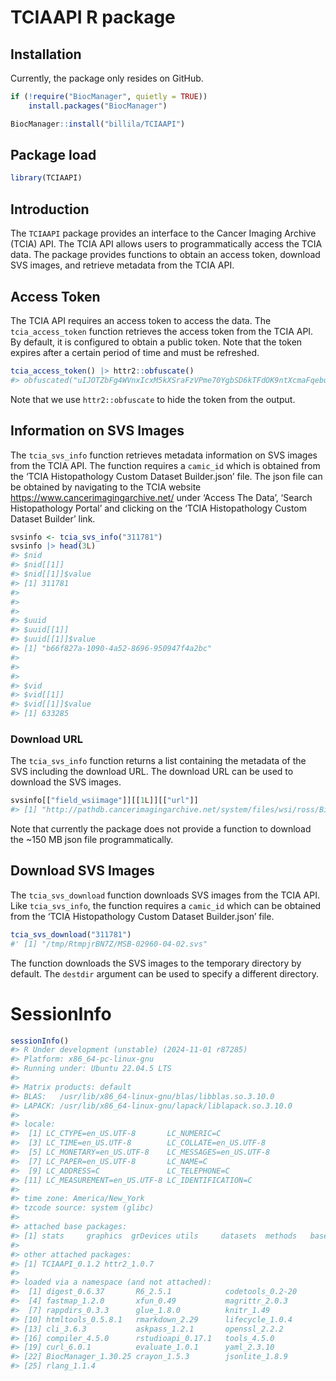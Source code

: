 
# TCIAAPI R package

## Installation

Currently, the package only resides on GitHub.

``` r
if (!require("BiocManager", quietly = TRUE))
    install.packages("BiocManager")

BiocManager::install("billila/TCIAAPI")
```

## Package load

``` r
library(TCIAAPI)
```

## Introduction

The `TCIAAPI` package provides an interface to the Cancer Imaging
Archive (TCIA) API. The TCIA API allows users to programmatically access
the TCIA data. The package provides functions to obtain an access token,
download SVS images, and retrieve metadata from the TCIA API.

## Access Token

The TCIA API requires an access token to access the data. The
`tcia_access_token` function retrieves the access token from the TCIA
API. By default, it is configured to obtain a public token. Note that
the token expires after a certain period of time and must be refreshed.

``` r
tcia_access_token() |> httr2::obfuscate()
#> obfuscated("uIJOTZbFg4WVnxIcxM5kXSraFzVPme70YgbSD6kTFdOK9ntXcmaFqebueiCinqTa5TxD2_IXFw1O5-6I9o1xD6DMh2cYYyAGCFqt9StvFjLt5sJ3nVEXqZylJoqz6nUFuh_ahDHB9VnJwBcDqI_s-eFn04ci4djWJ2u9BpWkwtRdTYDO8CZyqTvqOkeE9_PB6Wb5i9lj3J5xzhdgCFPwHgfhdiBXO3TPWcrsFy-J-MPGYMW4mN8BTeGZa97LT1iqr9Jug6yFNlbuVuaz3eACT2gGASCHaNzv0WqjKGfuTdBPyl8ysK45uewbkuNsLx7OVKJM4Cg1AZgDZEzcQf0Ijec9anKSYcN5OI_VDykDW07yAR-GPC-rh21jbD2Mq5ex8i3IeFEpVl8RSGSQU8etRRPuYt7rMS0mzuF2DAZ0-uhFYtEFrL9VZa4pnaeQb0BnMVPCvX1QtxaW8-mPDmVZ9ABCnMa-fGt2KNRO_ul0i-vEUajnHX72sk8FZaKwMVEnpQdqR3S3T_nVQmAVTrkGhE5Cn0utx1wv4UmS4L0QHqdEuN9xObPz2GsQE0jj4yKTzi1oqoSmtc2OY8OoZ2x5v2NfW69wKh9IKAHdCfj4JbiXLYyKg4cP4LqOFY5IYM96M_soMVTWJgi2VnpuPrv64j1TDakiIlV7uLyhhRCdiNKKwjImTd690CyuVGZn56T4nXmCplZdmpKInewXPxgf4bZJeLWOOTo-GFCqEH3Z7yX4iUfuy7BqvjpnhqHO255ZP-k8mo0kYrdIVYsRdxl8zsGzHZ2AXfCuzcxHTaZbiGj18uMCaFgEMLmiKB9En6v2G4tKgDNFPWdUp-Y3NCzYsPSMyg1cM2EJsC9zY8IffNsy8JLA9mGRYD_BNqus7dAAYU-ofpJ9VO1f-mp04_IF6WN-rKey6mdOJ2bhJfSjNKy7WApplqRhGNEkgCiOk5HI39Ka8JjXspXNsuzmesovf-eyVFeEaBoGJSFoY561Q9koK3ju4GNwEc491VGgP37bBnF7ecnN_Kh_69D-UYW0QCVNh6-ZyJVAyfhAuAii_rdgbQ7de0LXU2zPFtu9NQmN3NgIcvZZ8JNVjIvJv5AdV5crc6VWxjL-BmH0fXBeEkfHV9Wz4C-wOugpsem8wQV82xMNu1Gp3XzIODg12geAHQi9s01Vv8EyKHWbBNnM77TL6ic2u_zL")
```

Note that we use `httr2::obfuscate` to hide the token from the output.

## Information on SVS Images

The `tcia_svs_info` function retrieves metadata information on SVS
images from the TCIA API. The function requires a `camic_id` which is
obtained from the ‘TCIA Histopathology Custom Dataset Builder.json’
file. The json file can be obtained by navigating to the TCIA website
<https://www.cancerimagingarchive.net/> under ‘Access The Data’, ‘Search
Histopathology Portal’ and clicking on the ‘TCIA Histopathology Custom
Dataset Builder’ link.

``` r
svsinfo <- tcia_svs_info("311781") 
svsinfo |> head(3L)
#> $nid
#> $nid[[1]]
#> $nid[[1]]$value
#> [1] 311781
#> 
#> 
#> 
#> $uuid
#> $uuid[[1]]
#> $uuid[[1]]$value
#> [1] "b66f827a-1090-4a52-8696-950947f4a2bc"
#> 
#> 
#> 
#> $vid
#> $vid[[1]]
#> $vid[[1]]$value
#> [1] 633285
```

### Download URL

The `tcia_svs_info` function returns a list containing the metadata of
the SVS including the download URL. The download URL can be used to
download the SVS images.

``` r
svsinfo[["field_wsiimage"]][[1L]][["url"]]
#> [1] "http://pathdb.cancerimagingarchive.net/system/files/wsi/ross/Biobank/curated/CMB-AML/MSB-02960-04-02.svs"
```

Note that currently the package does not provide a function to download
the ~150 MB json file programmatically.

## Download SVS Images

The `tcia_svs_download` function downloads SVS images from the TCIA API.
Like `tcia_svs_info`, the function requires a `camic_id` which can be
obtained from the ‘TCIA Histopathology Custom Dataset Builder.json’
file.

``` r
tcia_svs_download("311781")
#' [1] "/tmp/RtmpjrBN7Z/MSB-02960-04-02.svs"
```

The function downloads the SVS images to the temporary directory by
default. The `destdir` argument can be used to specify a different
directory.

# SessionInfo

``` r
sessionInfo()
#> R Under development (unstable) (2024-11-01 r87285)
#> Platform: x86_64-pc-linux-gnu
#> Running under: Ubuntu 22.04.5 LTS
#> 
#> Matrix products: default
#> BLAS:   /usr/lib/x86_64-linux-gnu/blas/libblas.so.3.10.0 
#> LAPACK: /usr/lib/x86_64-linux-gnu/lapack/liblapack.so.3.10.0
#> 
#> locale:
#>  [1] LC_CTYPE=en_US.UTF-8       LC_NUMERIC=C              
#>  [3] LC_TIME=en_US.UTF-8        LC_COLLATE=en_US.UTF-8    
#>  [5] LC_MONETARY=en_US.UTF-8    LC_MESSAGES=en_US.UTF-8   
#>  [7] LC_PAPER=en_US.UTF-8       LC_NAME=C                 
#>  [9] LC_ADDRESS=C               LC_TELEPHONE=C            
#> [11] LC_MEASUREMENT=en_US.UTF-8 LC_IDENTIFICATION=C       
#> 
#> time zone: America/New_York
#> tzcode source: system (glibc)
#> 
#> attached base packages:
#> [1] stats     graphics  grDevices utils     datasets  methods   base     
#> 
#> other attached packages:
#> [1] TCIAAPI_0.1.2 httr2_1.0.7  
#> 
#> loaded via a namespace (and not attached):
#>  [1] digest_0.6.37       R6_2.5.1            codetools_0.2-20   
#>  [4] fastmap_1.2.0       xfun_0.49           magrittr_2.0.3     
#>  [7] rappdirs_0.3.3      glue_1.8.0          knitr_1.49         
#> [10] htmltools_0.5.8.1   rmarkdown_2.29      lifecycle_1.0.4    
#> [13] cli_3.6.3           askpass_1.2.1       openssl_2.2.2      
#> [16] compiler_4.5.0      rstudioapi_0.17.1   tools_4.5.0        
#> [19] curl_6.0.1          evaluate_1.0.1      yaml_2.3.10        
#> [22] BiocManager_1.30.25 crayon_1.5.3        jsonlite_1.8.9     
#> [25] rlang_1.1.4
```
